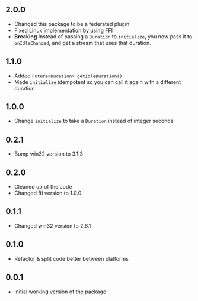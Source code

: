 ## 2.0.0
* Changed this package to be a federated plugin
* Fixed Linux implementation by using FFI
* **Breaking** Instead of passing a `Duration` to `initialize`, you now pass it to `onIdleChanged`, and get a stream that uses that duration.

## 1.1.0
* Added `Future<Duration> getIdleDuration()`
* Made `initialize` idempotent so you can call it again with a different duration

## 1.0.0
* Change `initialize` to take a `Duration` instead of integer seconds

## 0.2.1
* Bump win32 version to 3.1.3

## 0.2.0

* Cleaned up of the code
* Changed ffi version to 1.0.0

## 0.1.1

* Changed win32 version to 2.6.1

## 0.1.0

* Refactor & split code better between platforms

## 0.0.1

* Initial working version of the package
